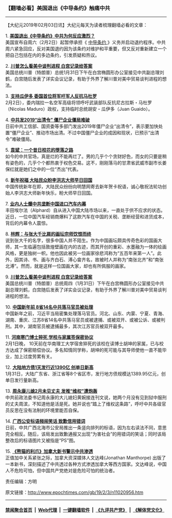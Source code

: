 ### 【翻墙必看】美国退出《中导条约》触痛中共
------------------------

<p>
 【大纪元2019年02月03日讯】大纪元每天为读者梳理翻墙必看的文章：
</p>
<p>
 1.
 <b>
  <a href="http://www.epochtimes.com/gb/19/2/2/n11020569.htm" rel="noopener noreferrer" target="_blank">
   美国退出《中导条约》中共为何反应激烈？
  </a>
 </b>
 <br/>
 美国宣布自周六（2月2日）起暂停承担《
 <a href="http://www.epochtimes.com/gb/tag/%E4%B8%AD%E5%AF%BC%E6%9D%A1%E7%BA%A6.html">
  中导条约
 </a>
 》义务并启动退约程序。中共周六紧急回应，反对美国退约因为该条约对维护和平重要，但又反对重新建立一个把自己包括在内的多边条约，引发质疑和热议。
</p>
<p>
 2.
 <b>
  <a href="http://www.epochtimes.com/gb/19/2/2/n11019682.htm" rel="noopener noreferrer" target="_blank">
   川普怎么看美中谈判进程 白宫记录给答案
  </a>
 </b>
 <br/>
 美国总统川普（特朗普）总统1月31日下午在白宫椭圆形办公室接见中共副总理刘鹤，白宫随后发表了详实会议记录，有助于外界了解川普对美中贸易谈判进程的想法。
</p>
<p>
 3.
 <b>
  <a href="http://www.epochtimes.com/gb/19/2/2/n11020776.htm" rel="noopener noreferrer" target="_blank">
   支持瓜伊多 委国首位将军吁军人反抗马杜罗
  </a>
 </b>
 <br/>
 2月2日），委内瑞拉一名空军高级将领呼吁武装部队反抗尼古拉斯・马杜罗（Nicolas Maduro）政权，支持临时总统胡安・瓜伊多（Juan Guaido）。
</p>
<p>
 4.
 <b>
  <a href="http://www.epochtimes.com/gb/19/2/2/n11019329.htm" rel="noopener noreferrer" target="_blank">
   中共发2019“出清令” 僵尸企业僵局难破
  </a>
 </b>
 <br/>
 日前中共工信部、国资委等多部门发出2019年僵尸企业“出清令”，表示要加快处置“僵尸企业”、推动市场出清。不过中国僵尸企业的成因和现状，已预示“出清令”难破僵局。
</p>
<p>
 5.
 <b>
  <a href="http://www.epochtimes.com/gb/19/2/2/n11019794.htm" rel="noopener noreferrer" target="_blank">
   袁斌：一个昔日校花的堕落之路
  </a>
 </b>
 <br/>
 如今的中共官场，真是烂的不能再烂了。男的几乎个个贪财好色，而女的只要是稍有姿色的，几乎个个都热衷于权色交易。这不，刚刚落马的甘肃省武威市副市长姜保红就是她们之中的一位“杰出”代表。
</p>
<p>
 6.
 <b>
  <a href="http://www.epochtimes.com/gb/19/2/1/n11017722.htm" rel="noopener noreferrer" target="_blank">
   新年祝福 大陆民众盼李洪志大师早日回国
  </a>
 </b>
 <br/>
 中国传统新年在即，大陆民众纷纷向明慧网寄去新年贺卡祝语，诚心敬祝法轮功创始人李洪志大师新年快乐，盼大师早日回国。
</p>
<p>
 7.
 <b>
  <a href="http://www.epochtimes.com/gb/19/2/2/n11020830.htm" rel="noopener noreferrer" target="_blank">
   业内人士爆中共垄断中国进口汽车内幕
  </a>
 </b>
 <br/>
 丰田埃尔法（Alphard）自从进入中国大陆市场以来，一直处于供不应求的状态。近日，一位中国汽车经销商爆料了这款汽车在中国的关税、垄断经营和进货成本，背后的内幕令人震惊。
</p>
<p>
 8.
 <b>
  <a href="http://www.epochtimes.com/gb/19/2/2/n11020634.htm" rel="noopener noreferrer" target="_blank">
   林辉：与张大千比肩的画坛宗师饮恨而终
  </a>
 </b>
 <br/>
 说到张大千的名字，很多中国人并不陌生。作为中国画坛颇具传奇色彩的国画大师，其一生临遍包括敦煌壁画在内的古迹，而其开创的重彩、水墨融为一体的绘画风格，更是独树一帜。他也因此被另一位画家徐悲鸿称为“五百年来第一人”。此外，因其诗、书、画与齐白石、溥心畲齐名，故被时人并称为“南张北齐”和“南张北溥”。然而，就是这样一位国画大家，却也有所佩服的画家。
</p>
<p>
 9.
 <b>
  <a href="http://www.epochtimes.com/gb/19/2/2/n11019682.htm" rel="noopener noreferrer" target="_blank">
   川普怎么看美中谈判进程 白宫记录给答案
  </a>
 </b>
 <br/>
 美国总统川普（特朗普）总统周四（1月31日）下午在白宫椭圆形办公室接见中共副总理刘鹤，白宫随后发表了详实会议记录，有助于外界了解川普对美中贸易谈判进程的想法。
</p>
<p>
 10.
 <b>
  <a href="http://www.epochtimes.com/gb/19/2/2/n11019542.htm" rel="noopener noreferrer" target="_blank">
   中国新年前 8省14名中共落马官员被处理
  </a>
 </b>
 <br/>
 中国新年之前，习近平当局密集处理落马官员。河北、山东、内蒙、宁夏、青海、湖南、重庆、江苏8省14名中共落马官员或被逮捕、或被双开、或被公诉、或被判刑。其中，湖南官员被逮捕最多，其次江苏官员被双开最多。
</p>
<p>
 11.
 <b>
  <a href="http://www.epochtimes.com/gb/19/2/2/n11020395.htm" rel="noopener noreferrer" target="_blank">
   河南寒门博士猝死 学校与家属签保密协议
  </a>
 </b>
 <br/>
 2月1日晚， 10天前在华南理工大学宿舍猝死的该校在读博士胡坤的家属，已与校方达成了保密赔偿协议。多名知情同学称，胡坤的死可能与其导师使他一直不能毕业，加上过度劳累有关。
</p>
<p>
 12.
 <b>
  <a href="http://www.epochtimes.com/gb/19/2/2/n11019766.htm" rel="noopener noreferrer" target="_blank">
   大陆地方债1天发行近1390亿 创单日新高
  </a>
 </b>
 <br/>
 1月31日，大陆广东省、浙江省等8个省区市，发行地方债规模达1389.95亿元，创单日发行量新高。
</p>
<p>
 13.
 <b>
  <a href="http://www.epochtimes.com/gb/19/2/2/n11020801.htm" rel="noopener noreferrer" target="_blank">
   周永康儿媳2月未见丈夫 发推“维权”遭炮轰
  </a>
 </b>
 <br/>
 中共前政法委书记周永康的大儿媳妇黄婉接连刊文说，她两个月没有见到狱中服刑的丈夫周滨，不知道他是活是死。她并说也“踏上了维权这条路”，呼吁中共各级官员反思在没有法制的环境里能否自保。
</p>
<p>
 14.
 <b>
  <a href="http://www.epochtimes.com/gb/19/2/2/n11020438.htm" rel="noopener noreferrer" target="_blank">
   广西公安标语频闹笑话 致歉信用错词
  </a>
 </b>
 <br/>
 日前，中共广西北海市公安局推出一条竖向排列的标语，因为左右读法不同，意思完全相反。随后，该局发出致歉通报又出现“为害社会”的用错词的笑话；同时该局整改后的标语图片又被指是“PS”图。
</p>
<p>
 15.
 <b>
  <a href="http://www.epochtimes.com/gb/19/2/2/n11020739.htm" rel="noopener noreferrer" target="_blank">
   《熊猫的利爪》加拿大新书警示中共渗透
  </a>
 </b>
 <br/>
 正值加中关系紧张之际，加拿大资深媒体人文达峰(Jonathan Manthorpe) 出版了一本新书，深刻描述了中共透过各种方式渗透加拿大等西方国家。文达峰说，中国人不危险可怕，但中国共产党绝对是危险可怕的统治者。
</p>
<p>
 责任编辑：方明
</p>

原文链接：http://www.epochtimes.com/gb/19/2/3/n11020956.htm


------------------------
#### [禁闻聚合首页](https://github.com/gfw-breaker/banned-news/blob/master/README.md) &nbsp;|&nbsp; [Web代理](https://github.com/gfw-breaker/open-proxy/blob/master/README.md) &nbsp;|&nbsp; [一键翻墙软件](https://github.com/gfw-breaker/nogfw/blob/master/README.md) &nbsp;|&nbsp; [《九评共产党》](https://github.com/gfw-breaker/9ping.md/blob/master/README.md#九评之一评共产党是什么) &nbsp;|&nbsp; [《解体党文化》](https://github.com/gfw-breaker/jtdwh.md/blob/master/README.md#绪论)